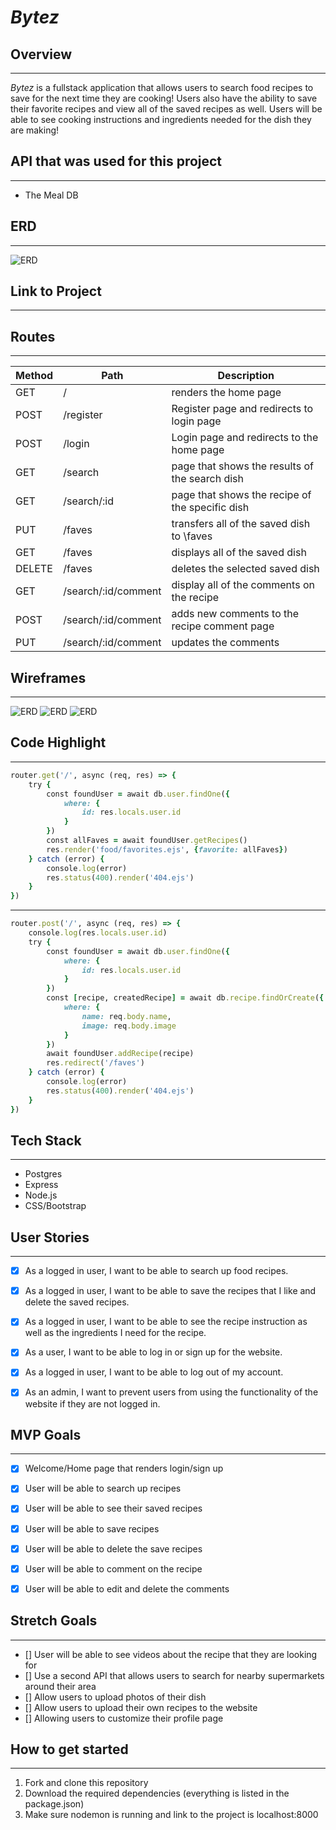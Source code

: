 # *Bytez*
## Overview
---

*Bytez* is a fullstack application that allows users to search food recipes to save for the next time they are cooking! Users also have the ability to save their favorite recipes and view all of the saved recipes as well. Users will be able to see cooking instructions and ingredients needed for the dish they are making!



## API that was used for this project
---
- The Meal DB



## ERD
---
![ERD](/static/img/erd.png)





## Link to Project 
---



## Routes
---
| Method | Path | Description |
| ---| ----------| ---|
| GET | / | renders the home page
| POST | /register | Register page and redirects to login page
| POST | /login | Login page and redirects to the home page
| GET | /search | page that shows the results of the search dish
| GET | /search/:id | page that shows the recipe of the specific dish
| PUT | /faves | transfers all of the saved dish to \faves
| GET | /faves | displays all of the saved dish
| DELETE | /faves | deletes the selected saved dish
| GET | /search/:id/comment | display all of the comments on the recipe
| POST | /search/:id/comment | adds new comments to the recipe comment page
| PUT | /search/:id/comment | updates the comments



## Wireframes
---
![ERD](/static/img/wireframe/IMG_0977.jpg)
![ERD](/static/img/wireframe/IMG_0976.jpg)
![ERD](/static/img/wireframe/IMG_0975.jpg)




## Code Highlight
---
```ruby
router.get('/', async (req, res) => {
    try {
        const foundUser = await db.user.findOne({
            where: {
                id: res.locals.user.id
            }
        })
        const allFaves = await foundUser.getRecipes()
        res.render('food/favorites.ejs', {favorite: allFaves})
    } catch (error) {
        console.log(error)
        res.status(400).render('404.ejs')
    }
})
```
---
```ruby
router.post('/', async (req, res) => {
    console.log(res.locals.user.id)
    try {
        const foundUser = await db.user.findOne({
            where: {
                id: res.locals.user.id
            }
        })
        const [recipe, createdRecipe] = await db.recipe.findOrCreate({
            where: {
                name: req.body.name,
                image: req.body.image
            }
        })
        await foundUser.addRecipe(recipe)
        res.redirect('/faves')
    } catch (error) {
        console.log(error)
        res.status(400).render('404.ejs')
    }
})
```


## Tech Stack
---
- Postgres
- Express
- Node.js
- CSS/Bootstrap



## User Stories
---

- [X] As a logged in user, I want to be able to search up food recipes.
- [X] As a logged in user, I want to be able to save the recipes that I like and delete the saved recipes.
- [X] As a logged in user, I want to be able to see the recipe instruction as well as the ingredients I need for the recipe.
- [X] As a user, I want to be able to log in or sign up for the website.
- [X] As a logged in user, I want to be able to log out of my account.
- [X] As an admin, I want to prevent users from using the functionality of the website if they are not logged in.


## MVP Goals
---
- [X] Welcome/Home page that renders login/sign up
- [X] User will be able to search up recipes
- [X] User will be able to see their saved recipes
- [X] User will be able to save recipes
- [X] User will be able to delete the save recipes
- [X] User will be able to comment on the recipe
- [X] User will be able to edit and delete the comments



## Stretch Goals
---
- [] User will be able to see videos about the recipe that they are looking for
- [] Use a second API that allows users to search for nearby supermarkets around their area
- [] Allow users to upload photos of their dish
- [] Allow users to upload their own recipes to the website
- [] Allowing users to customize their profile page


## How to get started
---
1. Fork and clone this repository
2. Download the required dependencies (everything is listed in the package.json)
3. Make sure nodemon is running and link to the project is localhost:8000
